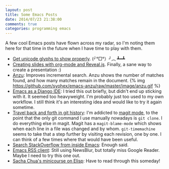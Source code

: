 ```yaml
---
layout: post
title: Some Emacs Posts
date: 2014/07/23 21:38:00
comments: true
categories: programming emacs
---
```

A few cool Emacs posts have flown across my radar, so I'm noting them here for that time in the
future when I have time to play with them.

* [Get unicode glyphs to show properly](http://endlessparentheses.com/manually-choose-a-fallback-font-for-unicode.html). (╯°□°）╯︵ ┻━┻
* [Creating slides with org-mode and Reveal.js](http://jr0cket.co.uk/2013/10/create-cool-slides--Org-mode-Revealjs.html/).
  Finally, a sane way to create a presentation :)
* [Anzu](https://github.com/syohex/emacs-anzu): Improves incremental search. Anzu shows the number
  of matches found, and how many matches remain in the document.
  {% img https://github.com/syohex/emacs-anzu/raw/master/image/anzu.gif %}
* [Emacs as a Django IDE](http://from-the-cloud.com/en/emacs/2013/01/28_emacs-as-a-django-ide-with-python-djangoel.html):
  I tried this out briefly, but didn't end up sticking with it. It seemed too heavyweight.
  I'm probably just too used to my own workflow. I still think it's an interesting idea and would
  like to try it again sometime.
* [Travel back and forth in git history](http://emacsredux.com/blog/2014/07/22/travel-back-and-forward-in-git-history/):
  I'm addicted to [magit mode](http://www.emacswiki.org/emacs/Magit), to the point that the
  only git command I use manually nowadays is `git clone`. I do everything else in magit. Magit has
  a `magit-blame-mode` which shows when each line in a file was changed and by whom.
  `git-timemachine` seems to take that a step further by visiting each revision, one by
  one. I can think of a few times where that would have been useful.
* [Search StackOverflow from inside Emacs](https://github.com/omouse/emacs-sos): Enough said.
* [Emacs RSS client](https://github.com/skeeto/elfeed): Still using NewsBlur, but totally miss
  Google Reader. Maybe I need to try this one out.
* [Sacha Chua's minicourse on Elisp](http://sachachua.com/blog/series/read-lisp-tweak-emacs/): Have
  to read through this someday!
